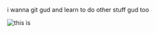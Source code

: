 i wanna git gud and learn to do other stuff gud too

<img src="https://github-readme-stats.vercel.app/api/top-langs/?username=skeletony007&size_weight=0.5&count_weight=0.5&langs_count=100&hide_progress=true&bg_color=00000000&hide_border=true&disable_animations=true" alt="this is">
